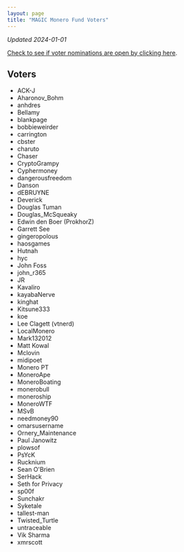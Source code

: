 ```yaml
---
layout: page
title: "MAGIC Monero Fund Voters"
---
```


*Updated 2024-01-01*

[Check to see if voter nominations are open by clicking here](https://github.com/MAGICGrants/Monero-Fund).

## Voters

* ACK-J
* Aharonov_Bohm
* anhdres
* Bellamy
* blankpage
* bobbieweirder
* carrington
* cbster
* charuto
* Chaser
* CryptoGrampy
* Cyphermoney
* dangerousfreedom
* Danson
* dEBRUYNE
* Deverick
* Douglas Tuman
* Douglas_McSqueaky
* Edwin den Boer (ProkhorZ)
* Garrett See
* gingeropolous
* haosgames
* Hutnah
* hyc
* John Foss
* john_r365
* JR
* Kavaliro
* kayabaNerve
* kinghat
* Kitsune333
* koe
* Lee Clagett (vtnerd)
* LocalMonero
* Mark132012
* Matt Kowal
* Mclovin
* midipoet
* Monero PT
* MoneroApe
* MoneroBoating
* monerobull
* moneroship
* MoneroWTF
* MSvB
* needmoney90
* omarsusername
* Ornery_Maintenance
* Paul Janowitz
* plowsof
* PsYcK
* Rucknium
* Sean O'Brien
* SerHack
* Seth for Privacy
* sp00f
* Sunchakr
* Syketale
* tallest-man
* Twisted_Turtle
* untraceable
* Vik Sharma
* xmrscott
